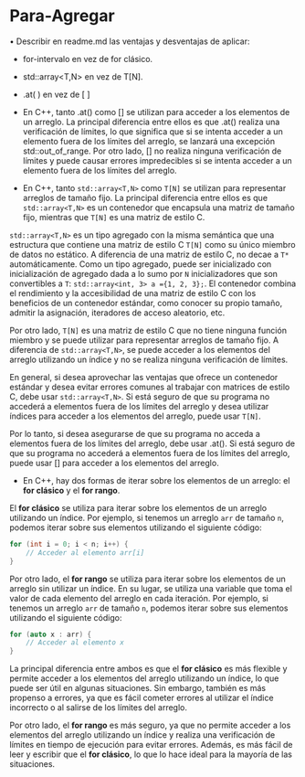 # Para-Agregar

• Describir en readme.md las ventajas y desventajas de
aplicar:
* for-intervalo en vez de for clásico.
* std::array<T,N> en vez de T[N].
* .at( ) en vez de [ ]

* En C++, tanto .at() como [] se utilizan para acceder a los elementos de un arreglo. La principal diferencia entre ellos es que .at() realiza una verificación de límites, lo que significa que si se intenta acceder a un elemento fuera de los límites del arreglo, se lanzará una excepción std::out_of_range. Por otro lado, [] no realiza ninguna verificación de límites y puede causar errores impredecibles si se intenta acceder a un elemento fuera de los límites del arreglo.

* En C++, tanto `std::array<T,N>` como `T[N]` se utilizan para representar arreglos de tamaño fijo. La principal diferencia entre ellos es que `std::array<T,N>` es un contenedor que encapsula una matriz de tamaño fijo, mientras que `T[N]` es una matriz de estilo C.

`std::array<T,N>` es un tipo agregado con la misma semántica que una estructura que contiene una matriz de estilo C `T[N]` como su único miembro de datos no estático. A diferencia de una matriz de estilo C, no decae a `T*` automáticamente. Como un tipo agregado, puede ser inicializado con inicialización de agregado dada a lo sumo por `N` inicializadores que son convertibles a `T`: `std::array<int, 3> a ={1, 2, 3};`. El contenedor combina el rendimiento y la accesibilidad de una matriz de estilo C con los beneficios de un contenedor estándar, como conocer su propio tamaño, admitir la asignación, iteradores de acceso aleatorio, etc. 

Por otro lado, `T[N]` es una matriz de estilo C que no tiene ninguna función miembro y se puede utilizar para representar arreglos de tamaño fijo. A diferencia de `std::array<T,N>`, se puede acceder a los elementos del arreglo utilizando un índice y no se realiza ninguna verificación de límites.

En general, si desea aprovechar las ventajas que ofrece un contenedor estándar y desea evitar errores comunes al trabajar con matrices de estilo C, debe usar `std::array<T,N>`. Si está seguro de que su programa no accederá a elementos fuera de los límites del arreglo y desea utilizar índices para acceder a los elementos del arreglo, puede usar `T[N]`.

Por lo tanto, si desea asegurarse de que su programa no acceda a elementos fuera de los límites del arreglo, debe usar .at(). Si está seguro de que su programa no accederá a elementos fuera de los límites del arreglo, puede usar [] para acceder a los elementos del arreglo.

* En C++, hay dos formas de iterar sobre los elementos de un arreglo: el **for clásico** y el **for rango**.

El **for clásico** se utiliza para iterar sobre los elementos de un arreglo utilizando un índice. Por ejemplo, si tenemos un arreglo `arr` de tamaño `n`, podemos iterar sobre sus elementos utilizando el siguiente código:

```c++
for (int i = 0; i < n; i++) {
    // Acceder al elemento arr[i]
}
```

Por otro lado, el **for rango** se utiliza para iterar sobre los elementos de un arreglo sin utilizar un índice. En su lugar, se utiliza una variable que toma el valor de cada elemento del arreglo en cada iteración. Por ejemplo, si tenemos un arreglo `arr` de tamaño `n`, podemos iterar sobre sus elementos utilizando el siguiente código:

```c++
for (auto x : arr) {
    // Acceder al elemento x
}
```

La principal diferencia entre ambos es que el **for clásico** es más flexible y permite acceder a los elementos del arreglo utilizando un índice, lo que puede ser útil en algunas situaciones. Sin embargo, también es más propenso a errores, ya que es fácil cometer errores al utilizar el índice incorrecto o al salirse de los límites del arreglo.

Por otro lado, el **for rango** es más seguro, ya que no permite acceder a los elementos del arreglo utilizando un índice y realiza una verificación de límites en tiempo de ejecución para evitar errores. Además, es más fácil de leer y escribir que el **for clásico**, lo que lo hace ideal para la mayoría de las situaciones.
